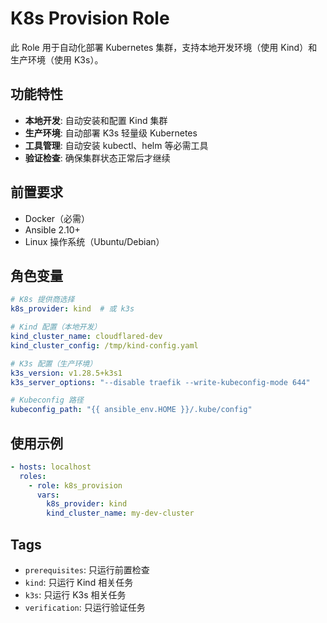 # K8s Provision Role

此 Role 用于自动化部署 Kubernetes 集群，支持本地开发环境（使用 Kind）和生产环境（使用 K3s）。

## 功能特性

- **本地开发**: 自动安装和配置 Kind 集群
- **生产环境**: 自动部署 K3s 轻量级 Kubernetes
- **工具管理**: 自动安装 kubectl、helm 等必需工具
- **验证检查**: 确保集群状态正常后才继续

## 前置要求

- Docker（必需）
- Ansible 2.10+
- Linux 操作系统（Ubuntu/Debian）

## 角色变量

```yaml
# K8s 提供商选择
k8s_provider: kind  # 或 k3s

# Kind 配置（本地开发）
kind_cluster_name: cloudflared-dev
kind_cluster_config: /tmp/kind-config.yaml

# K3s 配置（生产环境）
k3s_version: v1.28.5+k3s1
k3s_server_options: "--disable traefik --write-kubeconfig-mode 644"

# Kubeconfig 路径
kubeconfig_path: "{{ ansible_env.HOME }}/.kube/config"
```

## 使用示例

```yaml
- hosts: localhost
  roles:
    - role: k8s_provision
      vars:
        k8s_provider: kind
        kind_cluster_name: my-dev-cluster
```

## Tags

- `prerequisites`: 只运行前置检查
- `kind`: 只运行 Kind 相关任务
- `k3s`: 只运行 K3s 相关任务
- `verification`: 只运行验证任务
